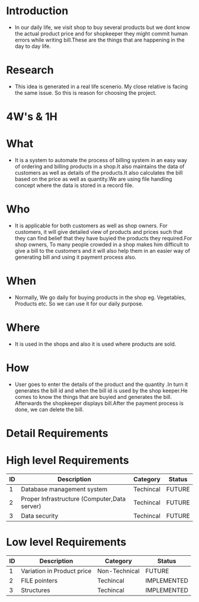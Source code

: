 # Introduction
* In our daily life, we visit shop to buy several products but we dont know the actual product price and for shopkeeper they might commit human errors while writing bill.These are the things that are happening in the day to day life.

 # Research 
 * This idea is generated in a real life scenerio. My close relative is facing the same issue. So this is reason for choosing the project.

 # 4W's & 1H
 # What 
 * It is a system to automate the process of billing system in an easy way of ordering and billing products in a shop.It also maintains the data of customers as well as details of the products.It also calculates the bill based on the price as well as quantity.We are using file handling concept where the data is stored in a record file. 
 # Who
 * It is applicable for both customers as well as shop owners. For customers, it will give detailed view of products and prices such that they can find belief that they have buyied the products they required.For shop owners, To many people crowded in a shop makes him difficult to give a bill to the customers and it will also help them in an easier way of generating bill and using it payment process also.
 # When
 * Normally, We go daily for buying products in the shop eg. Vegetables, Products etc. So we can use it for our daily purpose.
 # Where
 * It is used in the shops and also it is used where products are sold.
 # How 
 * User goes to enter the details of the product and the quantity .In turn it generates the bill id and when the bill id is used by the shop keeper.He comes to know the things that are buyied and generates the bill. Afterwards the shopkeeper displays bill.After the payment process is done, we can delete the bill.
 
 # Detail Requirements
 # High level Requirements
 | ID | Description | Category | Status | 
| ----- | ----- | ------- | ---------|
| 1 | Database management system | Techincal | FUTURE | 
| 2 | Proper Infrastructure (Computer,Data server) | Techincal |  FUTURE  |
| 3 | Data security | Techincal |  FUTURE  |

 # Low level Requirements 
  | ID | Description | Category | Status | 
| ----- | ----- | ------- | ---------|
| 1 | Variation in Product price | Non-Technical | FUTURE | 
| 2 | FILE pointers | Techincal |  IMPLEMENTED  |
| 3 | Structures | Techincal |  IMPLEMENTED  |

